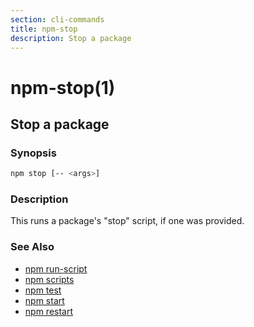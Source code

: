 ```yaml
---
section: cli-commands 
title: npm-stop
description: Stop a package
---
```


# npm-stop(1)

## Stop a package

### Synopsis

```bash
npm stop [-- <args>]
```

### Description

This runs a package's "stop" script, if one was provided.

### See Also

* [npm run-script](/cli-commands/npm-run-script)
* [npm scripts](/using-npm/scripts)
* [npm test](/cli-commands/npm-test)
* [npm start](/cli-commands/npm-start)
* [npm restart](/cli-commands/npm-restart)
